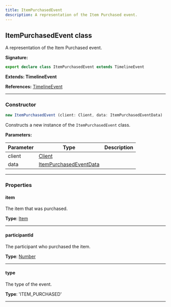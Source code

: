 ```yaml
---
title: ItemPurchasedEvent
description: A representation of the Item Purchased event.
---
```


## ItemPurchasedEvent class

A representation of the Item Purchased event.

**Signature:**

```ts
export declare class ItemPurchasedEvent extends TimelineEvent 
```

**Extends: TimelineEvent**

**References:** [TimelineEvent](/api/TimelineEvent.md)

---

### Constructor

```ts
new ItemPurchasedEvent (client: Client, data: ItemPurchasedEventData)
```

Constructs a new instance of the `ItemPurchasedEvent` class.

**Parameters:**

| Parameter | Type | Description |
| --------- | ---- | ----------- |
| client | [Client](/api/Client.md) |  |
| data | [ItemPurchasedEventData](/api/ItemPurchasedEventData.md) |  |
---

### Properties

#### item

The item that was purchased.



**Type**: [Item](/api/Item.md)

---

#### participantId

The participant who purchased the item.



**Type**: [Number](https://developer.mozilla.org/en-US/docs/Web/JavaScript/Reference/Global_Objects/Number)

---

#### type

The type of the event.



**Type**: 'ITEM_PURCHASED'

---

